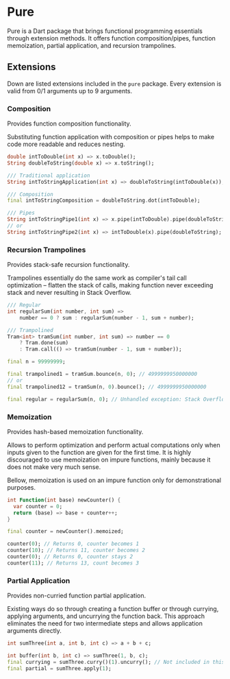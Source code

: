 # Pure

Pure is a Dart package that brings functional programming essentials through extension methods. It offers function composition/pipes, function memoization, partial application, and recursion trampolines. 

## Extensions

Down are listed extensions included in the `pure` package. Every extension is valid from 0/1 arguments up to 9 arguments.

### Composition

Provides function composition functionality. 

Substituting function application with composition or pipes helps to make code more readable and reduces nesting.

```dart
double intToDouble(int x) => x.toDouble();
String doubleToString(double x) => x.toString();

/// Traditional application
String intToStringApplication(int x) => doubleToString(intToDouble(x));

/// Composition
final intToStringComposition = doubleToString.dot(intToDouble);

/// Pipes
String intToStringPipe1(int x) => x.pipe(intToDouble).pipe(doubleToString); 
// or 
String intToStringPipe2(int x) => intToDouble(x).pipe(doubleToString); 
```

### Recursion Trampolines

Provides stack-safe recursion functionality. 

Trampolines essentially do the same work as compiler's tail call optimization – flatten the stack of calls, making function never exceeding stack and never resulting in Stack Overflow.

```dart
/// Regular
int regularSum(int number, int sum) =>
    number == 0 ? sum : regularSum(number - 1, sum + number);

/// Trampolined
Tram<int> tramSum(int number, int sum) => number == 0
    ? Tram.done(sum)
    : Tram.call(() => tramSum(number - 1, sum + number));

final n = 99999999;

final trampolined1 = tramSum.bounce(n, 0); // 4999999950000000
// or
final trampolined12 = tramSum(n, 0).bounce(); // 4999999950000000

final regular = regularSum(n, 0); // Unhandled exception: Stack Overflow
```

### Memoization

Provides hash-based memoization functionality. 

Allows to perform optimization and perform actual computations only when inputs given to the function are given for the first time. It is highly discouraged to use memoization on impure functions, mainly because it does not make very much sense.

Bellow, memoization is used on an impure function only for demonstrational purposes.

```dart
int Function(int base) newCounter() {
  var counter = 0;
  return (base) => base + counter++;
}

final counter = newCounter().memoized;

counter(0); // Returns 0, counter becomes 1
counter(10); // Returns 11, counter becomes 2
counter(0); // Returns 0, counter stays 2
counter(11); // Returns 13, count becomes 3
```

### Partial Application

Provides non-curried function partial application. 

Existing ways do so through creating a function buffer or through currying, applying arguments, and uncurrying the function back. This approach eliminates the need for two intermediate steps and allows application arguments directly.

```dart
int sumThree(int a, int b, int c) => a + b + c;

int buffer(int b, int c) => sumThree(1, b, c);
final currying = sumThree.curry()(1).uncurry(); // Not included in this package
final partial = sumThree.apply(1);
```

